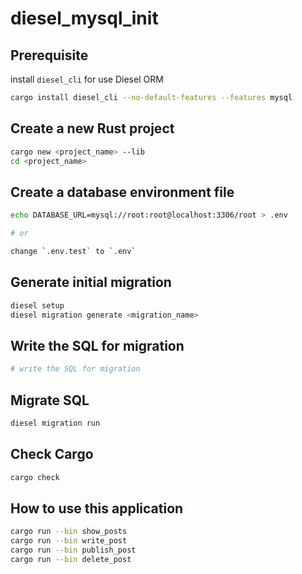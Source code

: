 # diesel_mysql_init

## Prerequisite

install `diesel_cli` for use Diesel ORM

```bash
cargo install diesel_cli --no-default-features --features mysql
```

## Create a new Rust project

```bash
cargo new <project_name> --lib
cd <project_name>
```

## Create a database environment file

```bash
echo DATABASE_URL=mysql://root:root@localhost:3306/root > .env

# or

change `.env.test` to `.env`
```

## Generate initial migration

```bash
diesel setup
diesel migration generate <migration_name>
```

## Write the SQL for migration

```bash
# write the SQL for migration
```

## Migrate SQL

```bash
diesel migration run
```

## Check Cargo

```bash
cargo check
```
## How to use this application

```bash
cargo run --bin show_posts
cargo run --bin write_post
cargo run --bin publish_post
cargo run --bin delete_post
```